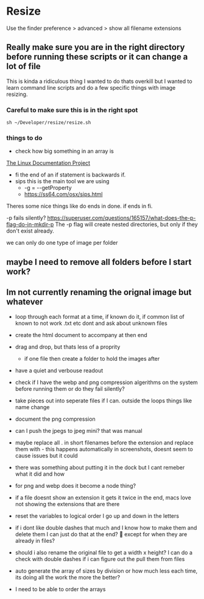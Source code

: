 # Resize

Use the finder preference > advanced > show all filename extensions

## Really make sure you are in the right directory before running these scripts or it can change a lot of file

This is kinda a ridiculous thing I wanted to do thats overkill but I wanted to learn command line scripts and do a few specific things with image resizing.

### Careful to make sure this is in the right spot

```sh ~/Developer/resize/resize.sh```

### things to do 

- check how big something in an array is

[The Linux Documentation Project](https://tldp.org/guides.html)

- fi the end of an if statement is backwards if.
- sips this is the main tool we are using
  - -g = --getProperty
  - https://ss64.com/osx/sips.html

Theres some nice things like do ends in done. if ends in fi.

-p fails silently?
https://superuser.com/questions/165157/what-does-the-p-flag-do-in-mkdir-p
The -p flag will create nested directories, but only if they don't exist already.

we can only do one type of image per folder

## maybe I need to remove all folders before I start work?

## Im not currently renaming the orignal image but whatever

- loop through each format at a time, if known do it, if common list of known to not work .txt etc dont and ask about unknown files
- create the html document to accompany at then end
- drag and drop, but thats less of a proprity
  - if one file then create a folder to hold the images after
- have a quiet and verbouse readout
- check if I have the webp and png compression algerithms on the system before running them or do they fail silently?
- take pieces out into seperate files if I can. outside the loops things like name change
- document the png compression
- can I push the jpegs to jpeg mini? that was manual
- maybe replace all . in short filenames before the extension and replace them with - this happens automatically in screenshots, doesnt seem to cause issues but it could
- there was something about putting it in the dock but I cant remeber what it did and how
- for png and webp does  it become a node thing?
- if a file doesnt show an extension it gets it twice in the end, macs love not showing the extensions that are there

- reset the variables to logical order I go up and down in the letters
- if i dont like double dashes that much and I know how to make them and delete them I can just do that at the end? 🚨 except for when they are already in files?
- should i also rename the original file to get a width x height? I can do a check with double dashes if i can figure out the pull them from files
- auto generate the array of sizes by division or how much less each time, its doing all the work the more the better?
- I need to be able to order the arrays
